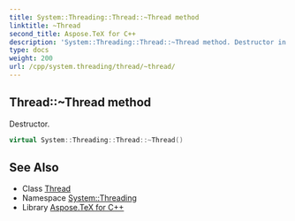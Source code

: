 ```yaml
---
title: System::Threading::Thread::~Thread method
linktitle: ~Thread
second_title: Aspose.TeX for C++
description: 'System::Threading::Thread::~Thread method. Destructor in C++.'
type: docs
weight: 200
url: /cpp/system.threading/thread/~thread/
---
```

## Thread::~Thread method


Destructor.

```cpp
virtual System::Threading::Thread::~Thread()
```

## See Also

* Class [Thread](../)
* Namespace [System::Threading](../../)
* Library [Aspose.TeX for C++](../../../)
